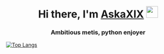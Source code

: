 <h1 align="center">Hi there, I'm <a href="https://daniilshat.ru/" target="_blank">AskaXIX</a> 
<img src="https://github.com/blackcater/blackcater/raw/main/images/Hi.gif" height="32"/></h1>
<h3 align="center">Ambitious metis, python enjoyer</h3>

[![Top Langs](https://github-readme-stats.vercel.app/api/top-langs/?username=askaxix)](https://github.com/askaxix/github-readme-stats)

